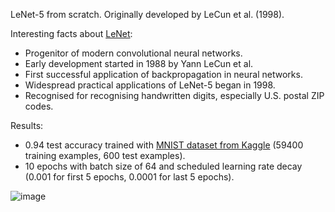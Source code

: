 LeNet-5 from scratch. Originally developed by LeCun et al. (1998).

Interesting facts about [LeNet](https://en.wikipedia.org/wiki/LeNet):  
- Progenitor of modern convolutional neural networks.
- Early development started in 1988 by Yann LeCun et al.
- First successful application of backpropagation in neural networks.
- Widespread practical applications of LeNet-5 began in 1998.
- Recognised for recognising handwritten digits, especially U.S. postal ZIP codes.

Results:
- 0.94 test accuracy trained with [MNIST dataset from Kaggle](https://www.kaggle.com/datasets/hojjatk/mnist-dataset) (59400 training examples, 600 test examples).
- 10 epochs with batch size of 64 and scheduled learning rate decay (0.001 for first 5 epochs, 0.0001 for last 5 epochs).

![image](https://github.com/obdwinston/Convolutional-Network/assets/104728656/e2cff080-f76f-4e59-b86b-63d184a46803)
